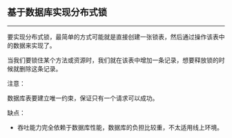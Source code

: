 ## 基于数据库实现分布式锁

---

要实现分布式锁，最简单的方式可能就是直接创建一张锁表，然后通过操作该表中的数据来实现了。

当我们要锁住某个方法或资源时，我们就在该表中增加一条记录，想要释放锁的时候就删除这条记录。

注意：

数据库表要建立唯一约束，保证只有一个请求可以成功。

缺点：

* 吞吐能力完全依赖于数据库性能，数据库的负担比较重，不太适用线上环境。

